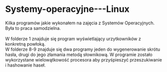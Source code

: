 # Systemy-operacyjne---Linux
Kilka programów jakie wykonałem na zajęcia z Systemów Operacyjnych. Była to praca samodzielna.<br>
<br>W folderze 1 znajduje się program wyświetlający urzytkowników z konkretną powłoką.
<br>W folderze 8-9 znajduje się dwa programy jeden do wygenerowanie skrótu hasła, drugi do jego złamania metodą słownikową. W programie zostało wykorzystane wielowątkowość procesora aby przyśpieszyć przeszukiwanie i hashowanie haseł.
